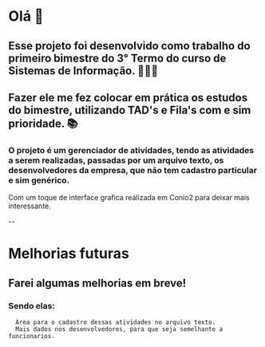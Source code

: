 # Olá 👋

## Esse projeto foi desenvolvido como trabalho do primeiro bimestre do 3° Termo do curso de Sistemas de Informação. 👨🏻‍🎓

## Fazer ele me fez colocar em prática os estudos do bimestre, utilizando TAD's e Fila's com e sim prioridade. 📚

### O projeto é um gerenciador de atividades, tendo as atividades a serem realizadas, passadas por um arquivo texto, os desenvolvedores da empresa, que não tem cadastro particular e sim genérico.
Com um toque de interface grafica realizada em Conio2 para deixar mais interessante.

--

# Melhorias futuras

## Farei algumas melhorias em breve!

### Sendo elas: 

      Área para o cadastro dessas atividades no arquivo texto.
      Mais dados nos desenvolvedores, para que seja semelhante a funcionarios.

